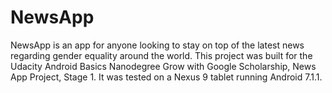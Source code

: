 # NewsApp
NewsApp is an app for anyone looking to stay on top of the latest news regarding gender equality around the world. 
This project was built for the Udacity Android Basics Nanodegree Grow with Google Scholarship, News App Project, Stage 1.
It was tested on a Nexus 9 tablet running Android 7.1.1.
